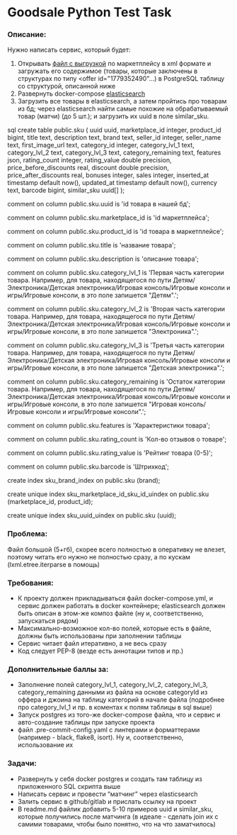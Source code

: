 # Goodsale Python Test Task

### Описание:

Нужно написать сервис, который будет:

1. Открывать [файл с выгрузкой](http://export.admitad.com/ru/webmaster/websites/777011/products/export_adv_products/?user=bloggers_style&code=uzztv9z1ss&feed_id=21908&format=xml) по маркетплейсу в xml формате и загружать его содержимое (товары, которые заключены в структурах по типу <offer id="1779352490"...) в PostgreSQL таблицу со структурой, описанной ниже
2. Развернуть docker-compose [elasticsearch](https://www.elastic.co/guide/en/elasticsearch/reference/current/docker.html)
3. Загрузить все товары в elasticsearch, а затем пройтись про товарам из бд; через elasticsearch найти самые похожие на обрабатываемый товар (матчи) (до 5 шт.); и загрузить их  uuid в поле similar_sku.

sql
create table public.sku
(
    uuid                   uuid,
    marketplace_id         integer,
    product_id             bigint,
    title                  text,
    description            text,
    brand                  text,
    seller_id              integer,
    seller_name            text,
    first_image_url        text,
    category_id            integer,
    category_lvl_1         text,
    category_lvl_2         text,
    category_lvl_3         text,
    category_remaining     text,
    features               json,
    rating_count           integer,
    rating_value           double precision,
    price_before_discounts real,
    discount               double precision,
    price_after_discounts  real,
    bonuses                integer,
    sales                  integer,
    inserted_at            timestamp default now(),
    updated_at             timestamp default now(),
    currency               text,
    barcode                bigint,
    similar_sku            uuid[]
);

comment on column public.sku.uuid is 'id товара в нашей бд';

comment on column public.sku.marketplace_id is 'id маркетплейса';

comment on column public.sku.product_id is 'id товара в маркетплейсе';

comment on column public.sku.title is 'название товара';

comment on column public.sku.description is 'описание товара';

comment on column public.sku.category_lvl_1 is 'Первая часть категории товара. Например, для товара, находящегося по пути Детям/Электроника/Детская электроника/Игровая консоль/Игровые консоли и игры/Игровые консоли, в это поле запишется "Детям".';

comment on column public.sku.category_lvl_2 is 'Вторая часть категории товара. Например, для товара, находящегося по пути Детям/Электроника/Детская электроника/Игровая консоль/Игровые консоли и игры/Игровые консоли, в это поле запишется "Электроника".';

comment on column public.sku.category_lvl_3 is 'Третья часть категории товара. Например, для товара, находящегося по пути Детям/Электроника/Детская электроника/Игровая консоль/Игровые консоли и игры/Игровые консоли, в это поле запишется "Детская электроника".';

comment on column public.sku.category_remaining is 'Остаток категории товара. Например, для товара, находящегося по пути Детям/Электроника/Детская электроника/Игровая консоль/Игровые консоли и игры/Игровые консоли, в это поле запишется "Игровая консоль/Игровые консоли и игры/Игровые консоли".';

comment on column public.sku.features is 'Характеристики товара';

comment on column public.sku.rating_count is 'Кол-во отзывов о товаре';

comment on column public.sku.rating_value is 'Рейтинг товара (0-5)';

comment on column public.sku.barcode is 'Штрихкод';

create index sku_brand_index
    on public.sku (brand);

create unique index sku_marketplace_id_sku_id_uindex
    on public.sku (marketplace_id, product_id);

create unique index sku_uuid_uindex
    on public.sku (uuid);



### Проблема:

Файл большой (5+гб), скорее всего полностью в оперативку не влезет, поэтому читать его нужно не полностью сразу, а по кускам (lxml.etree.iterparse в помощь)

### Требования:

- К проекту должен прикладываться файл docker-compose.yml, и сервис должен работать в docker контейнере; elasticsearch должен быть описан в этом-же композ файле (ну и, соответственно, запускаться рядом)
- Максимально-возможное кол-во полей, которые есть в файле, должны быть использованы при заполнении таблицы
- Сервис читает файл итеративно, а не весь сразу
- Код следует PEP-8 (везде есть аннотации типов и пр.)

### Дополнительные баллы за:

- Заполнение полей category_lvl_1, category_lvl_2, category_lvl_3, category_remaining данными из файла на основе categoryId из оффера и джоина на таблицу категорий в начале файла (подробнее про category_lvl_1 и пр. в коментах к полям таблицы в sql выше)
- Запуск postgres из того-же docker-compose файла, что и сервис и авто-создание таблицы при запуске проекта
- файл .pre-commit-config.yaml с линтерами и форматтерами (например - black, flake8, isort). Ну и, соответственно, использование их

### Задачи:

- Развернуть у себя docker postgres и создать там таблицу из приложенного SQL скрипта выше
- Написать сервис и провести “матчинг” через elasticsearch
- Залить сервис в github/gitlab и прислать ссылку на проект
- В readme.md файлик добавить 5-10 примеров uuid и similar_sku, которые получились после матчинга (в идеале - сделать join их с самими товарами, чтобы было понятно, что на что заматчилось)
